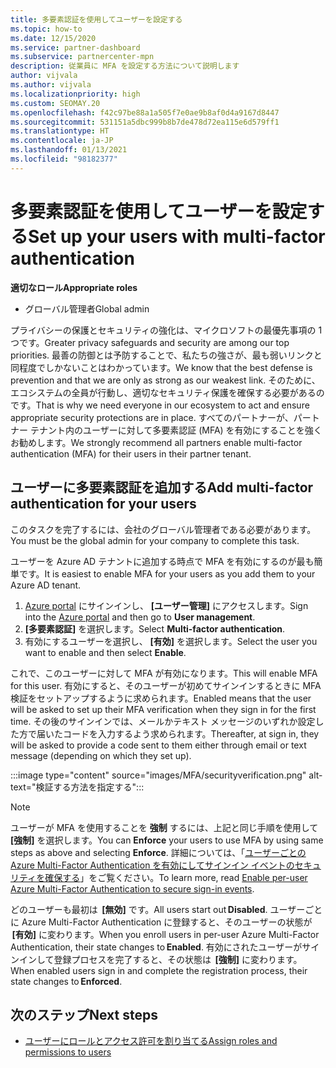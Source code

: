 ```yaml
---
title: 多要素認証を使用してユーザーを設定する
ms.topic: how-to
ms.date: 12/15/2020
ms.service: partner-dashboard
ms.subservice: partnercenter-mpn
description: 従業員に MFA を設定する方法について説明します
author: vijvala
ms.author: vijvala
ms.localizationpriority: high
ms.custom: SEOMAY.20
ms.openlocfilehash: f42c97be88a1a505f7e0ae9b8af0d4a9167d8447
ms.sourcegitcommit: 531151a5dbc999b8b7de478d72ea115e6d579ff1
ms.translationtype: HT
ms.contentlocale: ja-JP
ms.lasthandoff: 01/13/2021
ms.locfileid: "98182377"
---
```

# <a name="set-up-your-users-with-multi-factor-authentication"></a><span data-ttu-id="12995-103">多要素認証を使用してユーザーを設定する</span><span class="sxs-lookup"><span data-stu-id="12995-103">Set up your users with multi-factor authentication</span></span>

<span data-ttu-id="12995-104">**適切なロール**</span><span class="sxs-lookup"><span data-stu-id="12995-104">**Appropriate roles**</span></span>

- <span data-ttu-id="12995-105">グローバル管理者</span><span class="sxs-lookup"><span data-stu-id="12995-105">Global admin</span></span>

<span data-ttu-id="12995-106">プライバシーの保護とセキュリティの強化は、マイクロソフトの最優先事項の 1 つです。</span><span class="sxs-lookup"><span data-stu-id="12995-106">Greater privacy safeguards and security are among our top priorities.</span></span> <span data-ttu-id="12995-107">最善の防御とは予防することで、私たちの強さが、最も弱いリンクと同程度でしかないことはわかっています。</span><span class="sxs-lookup"><span data-stu-id="12995-107">We know that the best defense is prevention and that we are only as strong as our weakest link.</span></span> <span data-ttu-id="12995-108">そのために、エコシステムの全員が行動し、適切なセキュリティ保護を確保する必要があるのです。</span><span class="sxs-lookup"><span data-stu-id="12995-108">That is why we need everyone in our ecosystem to act and ensure appropriate security protections are in place.</span></span> <span data-ttu-id="12995-109">すべてのパートナーが、パートナー テナント内のユーザーに対して多要素認証 (MFA) を有効にすることを強くお勧めします。</span><span class="sxs-lookup"><span data-stu-id="12995-109">We strongly recommend all partners enable multi-factor authentication (MFA) for their users in their partner tenant.</span></span> 

## <a name="add-multi-factor-authentication-for-your-users"></a><span data-ttu-id="12995-110">ユーザーに多要素認証を追加する</span><span class="sxs-lookup"><span data-stu-id="12995-110">Add multi-factor authentication for your users</span></span>

<span data-ttu-id="12995-111">このタスクを完了するには、会社のグローバル管理者である必要があります。</span><span class="sxs-lookup"><span data-stu-id="12995-111">You must be the global admin for your company to complete this task.</span></span>

<span data-ttu-id="12995-112">ユーザーを Azure AD テナントに追加する時点で MFA を有効にするのが最も簡単です。</span><span class="sxs-lookup"><span data-stu-id="12995-112">It is easiest to enable MFA for your users as you add them to your Azure AD tenant.</span></span>

1. <span data-ttu-id="12995-113">[Azure portal](https://portal.azure.com) にサインインし、 **[ユーザー管理]** にアクセスします。</span><span class="sxs-lookup"><span data-stu-id="12995-113">Sign into the [Azure portal](https://portal.azure.com) and then go to **User management**.</span></span>
1. <span data-ttu-id="12995-114">**[多要素認証]** を選択します。</span><span class="sxs-lookup"><span data-stu-id="12995-114">Select **Multi-factor authentication**.</span></span>
1. <span data-ttu-id="12995-115">有効にするユーザーを選択し、 **[有効]** を選択します。</span><span class="sxs-lookup"><span data-stu-id="12995-115">Select the user you want to enable and then select **Enable**.</span></span>

<span data-ttu-id="12995-116">これで、このユーザーに対して MFA が有効になります。</span><span class="sxs-lookup"><span data-stu-id="12995-116">This will enable MFA for this user.</span></span> <span data-ttu-id="12995-117">有効にすると、そのユーザーが初めてサインインするときに MFA 検証をセットアップするように求められます。</span><span class="sxs-lookup"><span data-stu-id="12995-117">Enabled means that the user will be asked to set up their MFA verification when they sign in for the first time.</span></span> <span data-ttu-id="12995-118">その後のサインインでは、メールかテキスト メッセージのいずれか設定した方で届いたコードを入力するよう求められます。</span><span class="sxs-lookup"><span data-stu-id="12995-118">Thereafter, at sign in, they will be asked to provide a code sent to them either through email or text message (depending on which they set up).</span></span>  

:::image type="content" source="images/MFA/securityverification.png" alt-text="検証する方法を指定する":::

>[!NOTE]
><span data-ttu-id="12995-120">ユーザーが MFA を使用することを **強制** するには、上記と同じ手順を使用して **[強制]** を選択します。</span><span class="sxs-lookup"><span data-stu-id="12995-120">You can **Enforce** your users to use MFA by using same steps as above and selecting **Enforce**.</span></span> <span data-ttu-id="12995-121">詳細については、「[ユーザーごとの Azure Multi-Factor Authentication を有効にしてサインイン イベントのセキュリティを確保する](/azure/active-directory/authentication/howto-mfa-userstates)」をご覧ください。</span><span class="sxs-lookup"><span data-stu-id="12995-121">To learn more, read [Enable per-user Azure Multi-Factor Authentication to secure sign-in events](/azure/active-directory/authentication/howto-mfa-userstates).</span></span> 

<span data-ttu-id="12995-122">どのユーザーも最初は  **[無効]** です。</span><span class="sxs-lookup"><span data-stu-id="12995-122">All users start out **Disabled**.</span></span> <span data-ttu-id="12995-123">ユーザーごとに Azure Multi-Factor Authentication に登録すると、そのユーザーの状態が  **[有効]** に変わります。</span><span class="sxs-lookup"><span data-stu-id="12995-123">When you enroll users in per-user Azure Multi-Factor Authentication, their state changes to **Enabled**.</span></span> <span data-ttu-id="12995-124">有効にされたユーザーがサインインして登録プロセスを完了すると、その状態は  **[強制]** に変わります。</span><span class="sxs-lookup"><span data-stu-id="12995-124">When enabled users sign in and complete the registration process, their state changes to **Enforced**.</span></span> 

## <a name="next-steps"></a><span data-ttu-id="12995-125">次のステップ</span><span class="sxs-lookup"><span data-stu-id="12995-125">Next steps</span></span>

- [<span data-ttu-id="12995-126">ユーザーにロールとアクセス許可を割り当てる</span><span class="sxs-lookup"><span data-stu-id="12995-126">Assign roles and permissions to users</span></span>](permissions-overview.md)